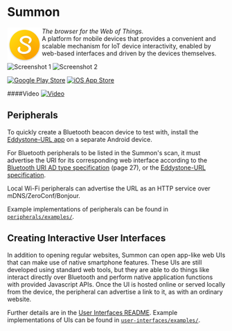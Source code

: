 Summon
======

<img src="mobile-app/res/icon-android.png" alt="Summon" height="80" align="left"><i>The browser for the Web of Things. </i>
<br />A platform for mobile devices that provides a convenient and scalable mechanism for IoT device interactivity, enabled by web-based interfaces and driven by the devices themselves.

![Screenshot 1](https://lh3.googleusercontent.com/uDW2QXPCBx3a6gmGh_NUEPz7wNyMpDpMNhpvsXNyBa4VpbfWYqMauiGlVkAsOBWkzFY=h617-rw)
![Screenshot 2](https://lh3.googleusercontent.com/g9LttUc4AtQ0sbw3-9V9tnXXhUD8XrHybek4gvMi57jmeimFq9tlof4NVndA0dIOl-E=h617-rw) 

[<img src='https://play.google.com/intl/en_us/badges/images/generic/en-play-badge.png' alt="Google Play Store" height=38 />](https://play.google.com/store/apps/details?id=edu.umich.eecs.lab11.summon)
[<img src="http://images.apple.com/itunes/link/images/link-badge-appstore.png" alt="iOS App Store" height=40 />](https://itunes.apple.com/us/app/summon-lab11/id1051205682)

####Video
[![Video](http://img.youtube.com/vi/oQLkUcQoUe4/0.jpg)](https://youtu.be/oQLkUcQoUe4)

Peripherals
-----------

To quickly create a Bluetooth beacon device to test with, install the [Eddystone-URL app](https://play.google.com/store/apps/details?id=edu.umich.eecs.lab11.eddystone) on a separate Android device.

For Bluetooth peripherals to be listed in the Summon's scan, it must advertise the URI for its corresponding web interface according to the [Bluetooth URI AD type specification](https://www.bluetooth.org/DocMan/handlers/DownloadDoc.ashx?doc_id=302735) (page 27), or the [Eddystone-URL specification](https://github.com/google/eddystone/blob/master/protocol-specification.md).

Local Wi-Fi peripherals can advertise the URL as an HTTP service over mDNS/ZeroConf/Bonjour.

Example implementations of peripherals can be found in [`peripherals/examples/`](peripherals/examples).


Creating Interactive User Interfaces
------------------------------------

In addition to opening regular websites, Summon can open app-like web UIs that can make use of native smartphone features. These UIs are still developed using standard web tools, but they are able to do things like interact directly over Bluetooth and perform native application functions with provided Javascript APIs. Once the UI is hosted online or served locally from the device, the peripheral can advertise a link to it, as with an ordinary website.

Further details are in the [User Interfaces README](user-interfaces/README.md).
Example implementations of UIs can be found in [`user-interfaces/examples/`](user-interfaces/examples).
